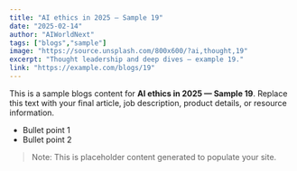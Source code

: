```yaml
---
title: "AI ethics in 2025 — Sample 19"
date: "2025-02-14"
author: "AIWorldNext"
tags: ["blogs","sample"]
image: "https://source.unsplash.com/800x600/?ai,thought,19"
excerpt: "Thought leadership and deep dives — example 19."
link: "https://example.com/blogs/19"
---
```


This is a sample blogs content for **AI ethics in 2025 — Sample 19**. Replace this text with your final article, job description, product details, or resource information.

- Bullet point 1
- Bullet point 2

> Note: This is placeholder content generated to populate your site.

